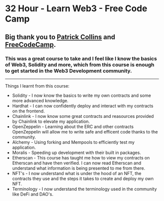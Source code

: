 # 32 Hour - Learn Web3 - Free Code Camp

## Big thank you to [Patrick Collins](https://twitter.com/PatrickAlphaC) and [FreeCodeCamp](https://twitter.com/freeCodeCamp).

### This was a great course to take and I feel like I know the basics of Web3, Solidity and more, which from this course is enough to get started in the Web3 Development community.

---

Things I learnt from this course:

- Solidity - I now know the basics to write my own contracts and some more advanced knowledge.
- Hardhat - I can now confidently deploy and interact with my contracts on the frontend.
- Chainlink - I now know some great contracts and reasources provided by Chainlink to elevate my application.
- OpenZeppelin - Learning about the ERC and other contracts OpenZeppelin will allow me to write safe and efficent code thanks to the community.
- Alchemy - Using forking and Mempools to efficiently test my application.
- Moralis - Speeding up development with their built in packages.
- Etherscan - This course has taught me how to view my contracts on Etherscan and have then verified. I can now read Etherscan and understand what information is being presented to me from there.
- NFT's - I now understand what is under the hood of an NFT, the contracts they use and the steps it takes to create and deploy my own NFT.
- Terminology - I now understand the terminology used in the community like DeFi and DAO's.
